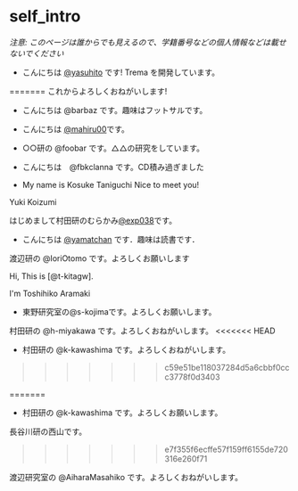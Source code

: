 # self_intro

_注意: このページは誰からでも見えるので、学籍番号などの個人情報などは載せないでください_

* こんにちは [@yasuhito](https://github.com/yasuhito) です! Trema を開発しています。

=======
  これからよろしくおねがいします!
* こんにちは @barbaz です。趣味はフットサルです。
* こんにちは [@mahiru00](https://github.com/mahiru00)です。
* ○○研の @foobar です。△△の研究をしています。
* こんにちは　@fbkclanna です。CD積み過ぎました

* My name is Kosuke Taniguchi
Nice to meet you!

Yuki Koizumi

はじめまして村田研のむらかみ[@exp038](http://github.com/exp038)です。

* こんにちは [@yamatchan](https://github.com/yamatchan) です．趣味は読書です．

渡辺研の @IoriOtomo です。よろしくお願いします

Hi, This is [@t-kitagw].

I'm Toshihiko Aramaki

* 東野研究室の@s-kojimaです。よろしくお願いします。

村田研の @h-miyakawa です。よろしくおねがいします。
<<<<<<< HEAD
* 村田研の @k-kawashima です。よろしくおねがいします。
>>>>>>> c59e51be118037284d5a6cbbf0ccc3778f0d3403

=======
* 村田研の @k-kawashima です。よろしくお願いします。

長谷川研の西山です。
>>>>>>> e7f355f6ecffe57f159ff6155de720316e260f71

渡辺研究室の @AiharaMasahiko です。よろしくおねがいします。

